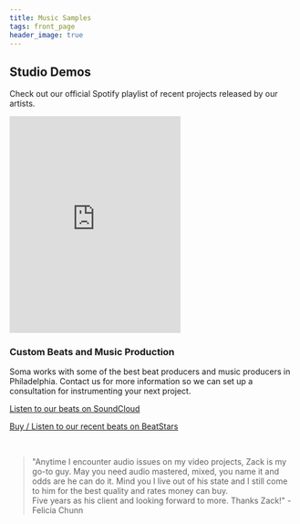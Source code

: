 ```yaml
---
title: Music Samples
tags: front_page
header_image: true
---
```


## Studio Demos

Check out our official Spotify playlist of recent projects released by our artists.

<iframe src="https://open.spotify.com/embed/playlist/1SrE4JTiMVMkgMFNsZG5fL" width="300" height="380" frameborder="0" allowtransparency="true" allow="encrypted-media"></iframe>
<br />

### Custom Beats and Music Production

Soma works with some of the best beat producers and music producers in Philadelphia. Contact us for more information so we can set up a consultation for instrumenting your next project.

<a href="https://soundcloud.com/somastudios/sets/beats-for-sale" target="SoundCloud Beats For Sale">Listen to our beats on SoundCloud</a>

<a href="https://www.beatstars.com/soundslikesoma/feed" target="Beats For Sale on BeatStars">Buy / Listen to our recent beats on BeatStars</a>

<br />

<blockquote>"Anytime I encounter audio issues on my video projects, Zack is my go-to guy. May you need audio mastered, mixed, you name it and odds are he can do it. Mind you I live out of his state and I still come to him for the best quality and rates money can buy.<br/>
Five years as his client and looking forward to more. Thanks Zack!" - Felicia Chunn</blockquote>
